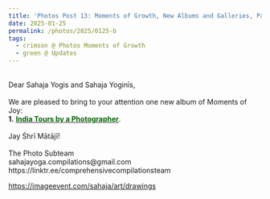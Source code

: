 ```yaml
---
title: 'Photos Post 13: Moments of Growth, New Albums and Galleries, Part 32'
date: 2025-01-25
permalink: /photos/2025/0125-b
tags:
  - crimson @ Photos Moments of Growth
  - green @ Updates
---
```


<p>
<br>
Dear Sahaja Yogis and Sahaja Yoginīs,<br>
<br>
We are pleased to bring to your attention one new album of Moments of Joy:<br>
<b>1.</b> <a href="https://imageevent.com/sahaja/momentsofgrowth/indiatoursbyalessandrapallini"><font color="DarkGreen"><b>India Tours by a Photographer</b></font></a>.<br>
<br>
Jay Śhrī Mātājī!<br>
<br>
The Photo Subteam<br>
sahajayoga.compilations@gmail.com<br>
https://linktr.ee/comprehensivecompilationsteam<br>
</p>

https://imageevent.com/sahaja/art/drawings